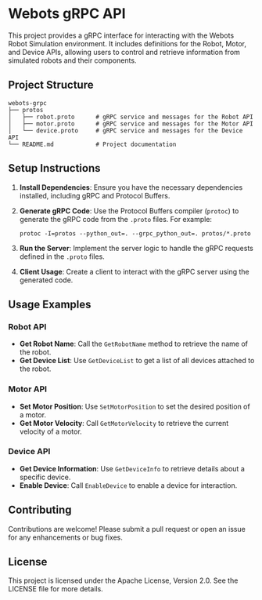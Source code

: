 # Webots gRPC API

This project provides a gRPC interface for interacting with the Webots Robot Simulation environment. It includes definitions for the Robot, Motor, and Device APIs, allowing users to control and retrieve information from simulated robots and their components.

## Project Structure

```
webots-grpc
├── protos
│   ├── robot.proto      # gRPC service and messages for the Robot API
│   ├── motor.proto      # gRPC service and messages for the Motor API
│   └── device.proto     # gRPC service and messages for the Device API
└── README.md            # Project documentation
```

## Setup Instructions

1. **Install Dependencies**: Ensure you have the necessary dependencies installed, including gRPC and Protocol Buffers.

2. **Generate gRPC Code**: Use the Protocol Buffers compiler (`protoc`) to generate the gRPC code from the `.proto` files. For example:
   ```
   protoc -I=protos --python_out=. --grpc_python_out=. protos/*.proto
   ```

3. **Run the Server**: Implement the server logic to handle the gRPC requests defined in the `.proto` files.

4. **Client Usage**: Create a client to interact with the gRPC server using the generated code.

## Usage Examples

### Robot API

- **Get Robot Name**: Call the `GetRobotName` method to retrieve the name of the robot.
- **Get Device List**: Use `GetDeviceList` to get a list of all devices attached to the robot.

### Motor API

- **Set Motor Position**: Use `SetMotorPosition` to set the desired position of a motor.
- **Get Motor Velocity**: Call `GetMotorVelocity` to retrieve the current velocity of a motor.

### Device API

- **Get Device Information**: Use `GetDeviceInfo` to retrieve details about a specific device.
- **Enable Device**: Call `EnableDevice` to enable a device for interaction.

## Contributing

Contributions are welcome! Please submit a pull request or open an issue for any enhancements or bug fixes.

## License

This project is licensed under the Apache License, Version 2.0. See the LICENSE file for more details.